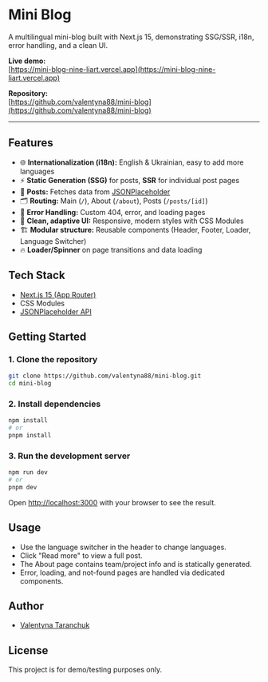 # Mini Blog

A multilingual mini-blog built with Next.js 15, demonstrating SSG/SSR, i18n, error handling, and a clean UI.

**Live demo:**  
[https://mini-blog-nine-liart.vercel.app](https://mini-blog-nine-liart.vercel.app)

**Repository:**  
[https://github.com/valentyna88/mini-blog](https://github.com/valentyna88/mini-blog)

---

## Features

- 🌐 **Internationalization (i18n):** English & Ukrainian, easy to add more languages
- ⚡ **Static Generation (SSG)** for posts, **SSR** for individual post pages
- 📰 **Posts:** Fetches data from [JSONPlaceholder](https://jsonplaceholder.typicode.com/)
- 🗂️ **Routing:** Main (`/`), About (`/about`), Posts (`/posts/[id]`)
- 🚦 **Error Handling:** Custom 404, error, and loading pages
- 🌙 **Clean, adaptive UI:** Responsive, modern styles with CSS Modules
- 🏗️ **Modular structure:** Reusable components (Header, Footer, Loader, Language Switcher)
- 🔥 **Loader/Spinner** on page transitions and data loading

## Tech Stack

- [Next.js 15 (App Router)](https://nextjs.org/docs/app)
- CSS Modules
- [JSONPlaceholder API](https://jsonplaceholder.typicode.com/)

## Getting Started

### 1. Clone the repository

```bash
git clone https://github.com/valentyna88/mini-blog.git
cd mini-blog
```

### 2. Install dependencies

```bash
npm install
# or
pnpm install
```

### 3. Run the development server

```bash
npm run dev
# or
pnpm dev
```

Open [http://localhost:3000](http://localhost:3000) with your browser to see the result.

## Usage

- Use the language switcher in the header to change languages.
- Click "Read more" to view a full post.
- The About page contains team/project info and is statically generated.
- Error, loading, and not-found pages are handled via dedicated components.

## Author

- [Valentyna Taranchuk](https://github.com/valentyna88)

## License

This project is for demo/testing purposes only.
